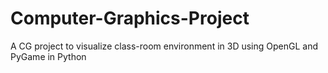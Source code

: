# Computer-Graphics-Project
A CG project to visualize class-room environment in 3D using OpenGL and PyGame in Python
